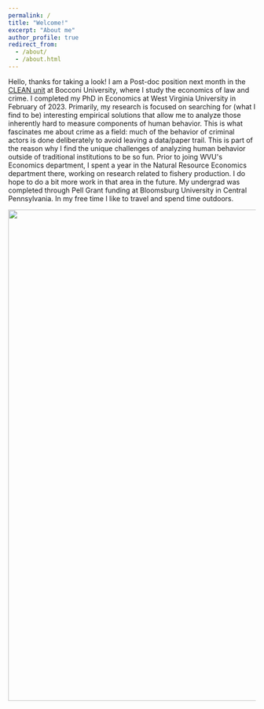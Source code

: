 ```yaml
---
permalink: /
title: "Welcome!" 
excerpt: "About me"
author_profile: true
redirect_from: 
  - /about/
  - /about.html
---
```


Hello, thanks for taking a look! I am a Post-doc position next month in the [CLEAN unit](https://clean.unibocconi.eu/) at Bocconi University, where I study the economics of law and crime. I completed my PhD in Economics at West Virginia University in February of 2023. Primarily, my research is focused on searching for (what I find to be) interesting empirical solutions that allow me to analyze those inherently hard to measure components of human behavior. This is what fascinates me about crime as a field: much of the behavior of criminal actors is done deliberately to avoid leaving a data/paper trail. This is part of the reason why I find the unique challenges of analyzing human behavior outside of traditional institutions to be so fun. Prior to joing WVU's Economics department, I spent a year in the Natural Resource Economics department there, working on research related to fishery production. I do hope to do a bit more work in that area in the future. My undergrad was completed through Pell Grant funding at Bloomsburg University in Central Pennsylvania. In my free time I like to travel and spend time outdoors. 

<img src="/images/personal/olympia.jpg" width="1000"/>


